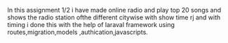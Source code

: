 In this  assignment 1/2 i have made online radio  and play top 20 songs and shows the radio station ofthe different citywise with show time rj and with timing i done this with the help of laraval framework using routes,migration,models ,authication,javascripts.
